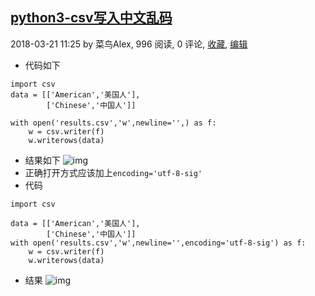 ## [python3-csv写入中文乱码](https://www.cnblogs.com/adampei-bobo/p/8615978.html)

2018-03-21 11:25 by 菜鸟Alex, 996 阅读, 0 评论, [收藏](https://www.cnblogs.com/adampei-bobo/p/8615978.html#),  [编辑](https://i.cnblogs.com/EditPosts.aspx?postid=8615978)

- 代码如下

```
import csv
data = [['American','美国人'],
        ['Chinese','中国人']]

with open('results.csv','w',newline='',) as f:
    w = csv.writer(f)
    w.writerows(data)
```

- 结果如下
   ![img](https://images2018.cnblogs.com/blog/831196/201803/831196-20180321112255972-776701631.png)
- 正确打开方式应该加上`encoding='utf-8-sig'`
- 代码

```
import csv

data = [['American','美国人'],
        ['Chinese','中国人']]
with open('results.csv','w',newline='',encoding='utf-8-sig') as f:
    w = csv.writer(f)
    w.writerows(data)
```

- 结果
   ![img](https://images2018.cnblogs.com/blog/831196/201803/831196-20180321112425500-456104519.png)
